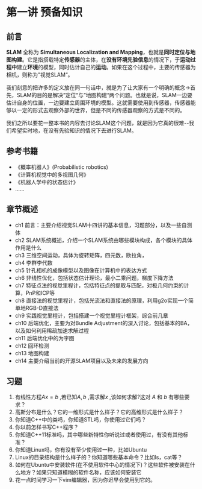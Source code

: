 # 第一讲 预备知识

## 前言

**SLAM** 全称为 **Simultaneous Localization and Mapping**，也就是**同时定位与地图构建**。它是指搭载特定**传感器**的主体，在**没有环境先验信息**的情况下，于**运动过程中**建立**环境**的模型，同时估计自己的**运动**。如果在这个过程中，主要的传感器为相机，则称为”视觉SLAM“。

我们刻意的把许多的定义放在同一句话中，就是为了让大家有一个明确的概念->首先，SLAM的目的是解决”定位“与”地图构建“两个问题。也就是说，SLAM一边要估计自身的位置，一边要建立周围环境的模型。这就需要使用到传感器，传感器能够以一定的形式去观察外部的世界，但是不同的传感器观察的方式是不同的。

我们之所以要花一整本书的内容去讨论SLAM这个问题，就是因为它真的很难--我们希望实时地，在没有先验知识的情况下去进行SLAM。

## 参考书籍

- 《概率机器人》(Probabilistic robotics)
- 《计算机视觉中的多视图几何》
- 《机器人学中的状态估计》
- ……

## 章节概述

- ch1 前言：主要介绍视觉SLAM十四讲的基本信息，习题部分，以及一些自测体
- ch2 SLAM系统概述，介绍一个SLAM系统由哪些模块构成，各个模块的具体作用是什么
- ch3 三维空间运动，具体为旋转矩阵，四元数，欧拉角，
- ch4 李群李代数
- ch5 针孔相机的成像模型以及图像在计算机中的表达方式
- ch6 非线性优化，包括状态估计理论，最小二乘问题，梯度下降方法
- ch7 特征点法的视觉里程计，包括特征点的提取与匹配，对极几何约束的计算，PnP和ICP等
- ch8 直接法的视觉里程计，包括光流法和直接法的原理，利用g2o实现一个简单地RGB-D直接法
- ch9 实践视觉里程计，包括搭建一个视觉里程计框架，综合前几章
- ch10 后端优化，主要为对Bundle Adjustment的深入讨论，包括基本的BA，以及如何利用稀疏加速求解过程
- ch11 后端优化中的为字图
- ch12 回环检测
- ch13 地图构建
- ch14 主要介绍当前的开源SLAM项目以及未来的发展方向

## 习题

1. 有线性方程$Ax = b$ ,若已知$A,b$ ,需求解$x$ ,该如何求解?这对 $A$ 和 $b$ 有哪些要求？
2. 高斯分布是什么？它的一维形式是什么样子？它的高维形式是什么样子？
3. 你知道C++中的类吗，你知道STL吗，你使用过它们吗？
4. 你以前怎样书写C++程序？
5. 你知道C++11标准吗，其中哪些新特性你听说过或者使用过，有没有其他标准？
6. 你知道Linux吗，你有没有至少使用过一种，比如Ubuntu
7. Linux的目录结构是什么样子的？你知道哪些基本命令？比如ls，cat等？
8. 如何在Ubuntu中安装软件(在不使用软件中心的情况下)？这些软件被安装在什么地方？如果只知道模糊的软件名称，应该如何安装它
9. 花一点时间学习一下vim编辑器，因为你迟早会使用到它的。
